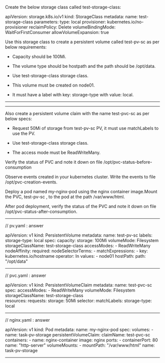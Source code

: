 Create the below storage class called test-storage-class:

apiVersion: storage.k8s.io/v1
kind: StorageClass
metadata:
  name: test-storage-class
parameters:
  type: local
provisioner: kubernetes.io/no-provisioner
reclaimPolicy: Delete
volumeBindingMode: WaitForFirstConsumer
allowVolumeExpansion: true

Use this storage class to create a persistent volume called test-pv-sc as per below requirements:


- Capacity should be 100Mi.

- The volume type should be hostpath and the path should be /opt/data.

- Use test-storage-class storage class.

- This volume must be created on node01.

- It must have a label with key: storage-type with value: local.

**************************************************************************







**************************************************************************

Also create a persistent volume claim with the name test-pvc-sc as per below specs:


- Request 50Mi of storage from test-pv-sc PV, it must use matchLabels to use the PV.

- Use test-storage-class storage class.

- The access mode must be ReadWriteMany.

Verify the status of PVC and note it down on file /opt/pvc-status-before-consumption

Observe events created in your kubernetes cluster. Write the events to file /opt/pvc-creation-events.

Deploy a pod named my-nginx-pod using the nginx container image.Mount the PVC, test-pv-sc , to the pod at the path /var/www/html. 

After pod deployment, verify the status of the PVC and note it down on file /opt/pvc-status-after-consumption.


**************************************************************************

// pv.yaml : answer

apiVersion: v1
kind: PersistentVolume
metadata:
  name: test-pv-sc
  labels:
    storage-type: local
spec:
  capacity:
    storage: 100Mi
  volumeMode: Filesystem
  storageClassName: test-storage-class
  accessModes:
    - ReadWriteMany
  nodeAffinity:
    required:
      nodeSelectorTerms:
        - matchExpressions:
          - key: kubernetes.io/hostname
            operator: In
            values:
              - node01
  hostPath:
    path: "/opt/data"


**************************************************************************


// pvc.yaml : answer

apiVersion: v1
kind: PersistentVolumeClaim
metadata:
  name: test-pvc-sc
spec:
  accessModes:
    - ReadWriteMany
  volumeMode: Filesystem
  storageClassName: test-storage-class  
  resources:
    requests:
      storage: 50Mi
  selector:
    matchLabels:
      storage-type: local



**************************************************************************

// nginx.yaml : answer


apiVersion: v1
kind: Pod
metadata:
  name: my-nginx-pod 
spec:
  volumes:
    - name: task-pv-storage
      persistentVolumeClaim:
        claimName: test-pvc-sc
  containers:
    - name: nginx-container
      image: nginx
      ports:
        - containerPort: 80
          name: "http-server"
      volumeMounts:
        - mountPath: "/var/www/html"
          name: task-pv-storage
          
          
**************************************************************************
          